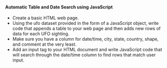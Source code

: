 #### Automatic Table and Date Search using JavaScript

* Create a basic HTML web page.
* Using the ufo dataset provided in the form of a JavaScript object, write code that appends a table to your web page and then adds new rows of data for each UFO sighting.
* Make sure you have a column for date/time, city, state, country, shape, and comment at the very least.
* Add an input tag to your HTML document and write JavaScript code that will search through the date/time column to find rows that match user input.
